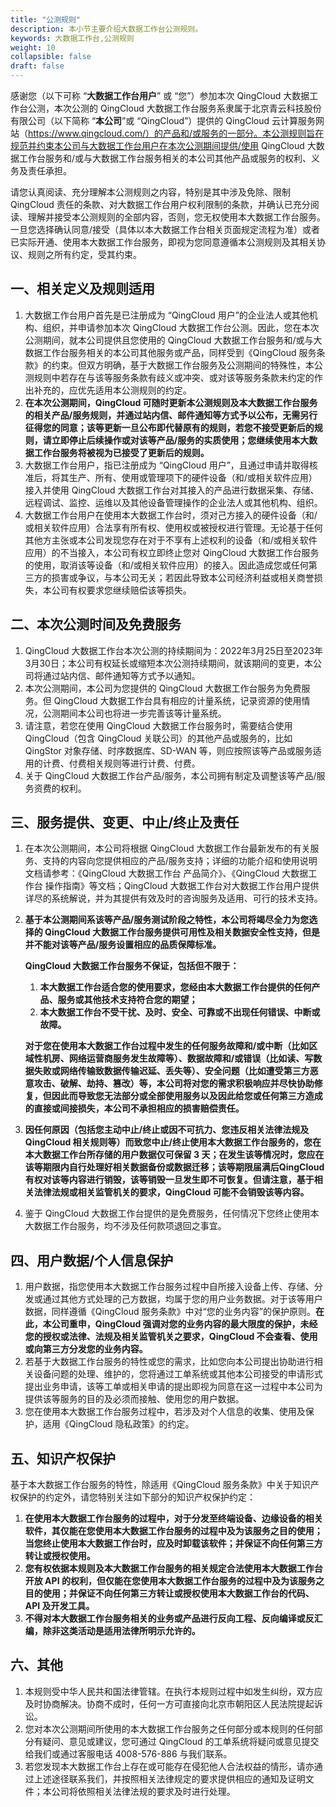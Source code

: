 ```yaml
---
title: "公测规则"
description: 本小节主要介绍大数据工作台公测规则。 
keywords: 大数据工作台,公测规则
weight: 10
collapsible: false
draft: false
---
```


感谢您（以下可称 “**大数据工作台用户**” 或 “您”）参加本次 QingCloud 大数据工作台公测，本次公测的 QingCloud 大数据工作台服务系隶属于北京青云科技股份有限公司（以下简称 “**本公司**”或 “QingCloud”）提供的 QingCloud 云计算服务网站（https://www.qingcloud.com/）的产品和/或服务的一部分。本公测规则旨在规范并约束本公司与大数据工作台用户在本次公测期间提供/使用 QingCloud 大数据工作台服务和/或与大数据工作台服务相关的本公司其他产品或服务的权利、义务及责任承担。

请您认真阅读、充分理解本公测规则之内容，特别是其中涉及免除、限制 QingCloud 责任的条款、对大数据工作台用户权利限制的条款，并确认已充分阅读、理解并接受本公测规则的全部内容，否则，您无权使用本大数据工作台服务。一旦您选择确认同意/接受（具体以本大数据工作台相关页面规定流程为准）或者已实际开通、使用本大数据工作台服务，即视为您同意遵循本公测规则及其相关协议、规则之所有约定，受其约束。

## 一、相关定义及规则适用

1. 大数据工作台用户首先是已注册成为 “QingCloud 用户”的企业法人或其他机构、组织，并申请参加本次 QingCloud 大数据工作台公测。因此，您在本次公测期间，就本公司提供且您使用的 QingCloud 大数据工作台服务和/或与大数据工作台服务相关的本公司其他服务或产品，同样受到《QingCloud 服务条款》的约束。但双方明确，基于大数据工作台服务及公测期间的特殊性，本公测规则中若存在与该等服务条款有歧义或冲突、或对该等服务条款未约定的作出补充的，应优先适用本公测规则的约定。    
2. **在本次公测期间，QingCloud 可随时更新本公测规则及本大数据工作台服务的相关产品/服务规则，并通过站内信、邮件通知等方式予以公布，无需另行征得您的同意；该等更新一旦公布即代替原有的规则，若您不接受更新后的规则，请立即停止后续操作或对该等产品/服务的实质使用；您继续使用本大数据工作台服务将被视为已接受了更新后的规则。**
3. 大数据工作台用户，指已注册成为 “QingCloud 用户”，且通过申请并取得核准后，将其生产、所有、使用或管理项下的硬件设备（和/或相关软件应用）接入并使用 QingCloud 大数据工作台对其接入的产品进行数据采集、存储、远程调试、监控、运维以及其他设备管理操作的企业法人或其他机构、组织。
4. 大数据工作台用户在使用本大数据工作台时，须对己方接入的硬件设备（和/或相关软件应用）合法享有所有权、使用权或被授权进行管理。无论基于任何其他方主张或本公司发现您存在对于不享有上述权利的设备（和/或相关软件应用）的不当接入，本公司有权立即终止您对 QingCloud 大数据工作台服务的使用，取消该等设备（和/或相关软件应用）的接入。因此造成您或任何第三方的损害或争议，与本公司无关；若因此导致本公司经济利益或相关商誉损失，本公司有权要求您继续赔偿该等损失。

## 二、本次公测时间及免费服务

1. QingCloud 大数据工作台本次公测的持续期间为：2022年3月25日至2023年3月30日；本公司有权延长或缩短本次公测持续期间，就该期间的变更，本公司将通过站内信、邮件通知等方式予以通知。
2. 本次公测期间，本公司为您提供的 QingCloud 大数据工作台服务为免费服务。但 QingCloud 大数据工作台具有相应的计量系统，记录资源的使用情况，公测期间本公司也将进一步完善该等计量系统。
3. 请注意，若您在使用 QingCloud 大数据工作台服务时，需要结合使用 QingCloud（包含 QingCloud 关联公司）的其他产品或服务的，比如 QingStor 对象存储、时序数据库、SD-WAN 等，则应按照该等产品或服务适用的计费、付费相关规则等进行计费、付费。
4. 关于 QingCloud 大数据工作台产品/服务，本公司拥有制定及调整该等产品/服务资费的权利。

## 三、服务提供、变更、中止/终止及责任

1. 在本次公测期间，本公司将根据 QingCloud 大数据工作台最新发布的有关服务、支持的内容向您提供相应的产品/服务支持；详细的功能介绍和使用说明文档请参考：《QingCloud 大数据工作台 产品简介》、《QingCloud 大数据工作台 操作指南》等文档；QingCloud 大数据工作台对大数据工作台用户提供详尽的系统解说，并为其提供有效及时的咨询服务及适用、可行的技术支持。
2. **基于本公测期间系该等产品/服务测试阶段之特性，本公司将竭尽全力为您选择的 QingCloud 大数据工作台服务提供可用性及相关数据安全性支持，但是并不能对该等产品/服务设置相应的品质保障标准。**

    **QingCloud 大数据工作台服务不保证，包括但不限于：**

    1. **本大数据工作台适合您的使用要求，您经由本大数据工作台提供的任何产品、服务或其他技术支持符合您的期望；**
    2. **本大数据工作台不受干扰、及时、安全、可靠或不出现任何错误、中断或故障。**
    
    **对于您在使用本大数据工作台过程中发生的任何服务故障和/或中断（比如区域性机房、网络运营商服务发生故障等）、数据故障和/或错误（比如读、写数据失败或网络传输致数据传输迟延、丢失等）、安全问题（比如遭受第三方恶意攻击、破解、劫持、篡改）等，本公司将对您的需求积极响应并尽快协助修复，但因此而导致您无法部分或全部使用服务以及因此给您或任何第三方造成的直接或间接损失，本公司不承担相应的损害赔偿责任。**

3. **因任何原因（包括您主动中止/终止或因不可抗力、您违反相关法律法规及 QingCloud 相关规则等）而致您中止/终止使用本大数据工作台服务的，您在本大数据工作台所存储的用户数据仅可保留 3 天；在发生该等情况时，您应在该等期限内自行处理好相关数据备份或数据迁移；该等期限届满后QingCloud有权对该等内容进行销毁，该等销毁一旦发生即不可恢复。但请注意，基于相关法律法规或相关监管机关的要求，QingCloud 可能不会销毁该等内容。**
4. 鉴于 QingCloud 大数据工作台提供的是免费服务，任何情况下您终止使用本大数据工作台服务，均不涉及任何款项退回之事宜。

## 四、用户数据/个人信息保护

1. 用户数据，指您使用本大数据工作台服务过程中自所接入设备上传、存储、分发或通过其他方式处理的己方数据，均属于您的用户业务数据。对于该等用户数据，同样遵循《QingCloud 服务条款》中对“您的业务内容”的保护原则。**在此，本公司重申，QingCloud 强调对您的业务内容的最大限度的保护，未经您的授权或法律、法规及相关监管机关之要求，QingCloud 不会查看、使用或向第三方分发您的业务内容。**
2. 若基于大数据工作台服务的特性或您的需求，比如您向本公司提出协助进行相关设备问题的处理、维护的，您将通过工单系统或其他本公司接受的申请形式提出业务申请，该等工单或相关申请的提出即视为同意在这一过程中本公司为提供该等服务的目的及必须而接触、使用您的用户数据。
3. 您在使用本大数据工作台服务过程中，若涉及对个人信息的收集、使用及保护，适用《QingCloud 隐私政策》的约定。

## 五、知识产权保护

基于本大数据工作台服务的特性，除适用《QingCloud 服务条款》中关于知识产权保护的约定外，请您特别关注如下部分的知识产权保护约定：

1. **在使用本大数据工作台服务的过程中，对于分发至终端设备、边缘设备的相关软件，其仅能在您使用本大数据工作台服务的过程中及为该服务之目的使用；当您终止使用本大数据工作台时，应及时卸载该软件；并保证不向任何第三方转让或授权使用。**
2. **您有权依据本规则及本大数据工作台服务的相关规定合法使用本大数据工作台开放 API 的权利，但仅能在您使用本大数据工作台服务的过程中及为该服务之目的使用；并保证不向任何第三方转让或授权使用本大数据工作台的代码、API 及开发工具。**
3. **不得对本大数据工作台服务相关的业务或产品进行反向工程、反向编译或反汇编，除非这类活动是适用法律所明示允许的。**

## 六、其他

1. 本规则受中华人民共和国法律管辖。在执行本规则过程中如发生纠纷，双方应及时协商解决。协商不成时，任何一方可直接向北京市朝阳区人民法院提起诉讼。
2. 您对本次公测期间所使用的本大数据工作台服务之任何部分或本规则的任何部分有疑问、意见或建议，您可通过 QingCloud 的工单系统将疑问或意见提交给我们或通过客服电话 4008-576-886 与我们联系。
3. 若您发现本大数据工作台上存在或可能存在侵犯他人合法权益的情形，请亦通过上述途径联系我们，并按照相关法律规定的要求提供相应的通知及证明文件；本公司将依照相关法律法规的要求及时进行处理。


